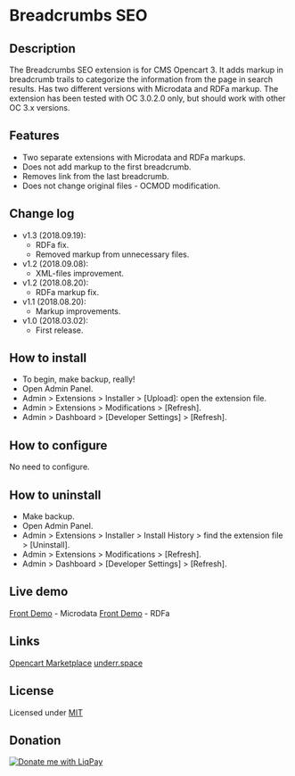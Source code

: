 # Breadcrumbs SEO

## Description
The Breadcrumbs SEO extension is for CMS Opencart 3. It adds markup in breadcrumb trails to categorize the information from the page in search results. Has two different versions with Microdata and RDFa markup.
The extension has been tested with OC 3.0.2.0 only, but should work with other OC 3.x versions.

## Features
* Two separate extensions with Microdata and RDFa markups.
* Does not add markup to the first breadcrumb.
* Removes link from the last breadcrumb.
* Does not change original files - OCMOD modification.

## Change log
* v1.3 (2018.09.19):
  * RDFa fix.
  * Removed markup from unnecessary files.
* v1.2 (2018.09.08):
  * XML-files improvement.
* v1.2 (2018.08.20):
  * RDFa markup fix.
* v1.1 (2018.08.20):
  * Markup improvements.
* v1.0 (2018.03.02):
  * First release.

## How to install
* To begin, make backup, really!
* Open Admin Panel.
* Admin > Extensions > Installer > [Upload]: open the extension file.
* Admin > Extensions > Modifications > [Refresh].
* Admin > Dashboard > [Developer Settings] > [Refresh].

## How to configure
No need to configure.

## How to uninstall
* Make backup.
* Open Admin Panel.
* Admin > Extensions > Installer > Install History > find the extension file > [Uninstall].
* Admin > Extensions > Modifications > [Refresh].
* Admin > Dashboard > [Developer Settings] > [Refresh].

## Live demo
[Front Demo](http://051c5f20.freevar.com/www/microdata) - Microdata
[Front Demo](http://051c5f20.freevar.com/www/rdfa) - RDFa

## Links
[Opencart Marketplace](https://www.opencart.com/index.php?route=marketplace/extension/info&extension_id=33396)
[underr.space](https://underr.space/notes/projects/project-002.html)

## License
Licensed under [MIT](https://raw.githubusercontent.com/underr-ua/ocmod3-breadcrumbs-seo/master/LICENSE.txt)

## Donation
[![Donate me with LiqPay](https://image.ibb.co/nA3HoS/liqpay.png)](https://www.liqpay.ua/en/checkout/card/underr)
